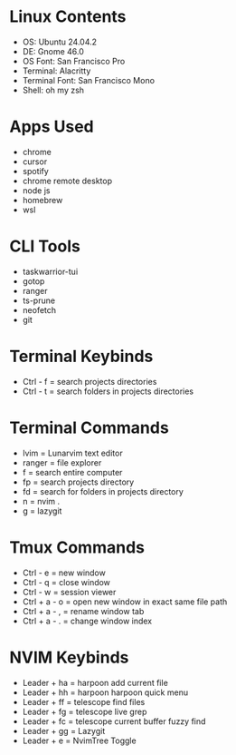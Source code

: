 # Linux Contents
- OS: Ubuntu 24.04.2
- DE: Gnome 46.0
- OS Font: San Francisco Pro
- Terminal: Alacritty
- Terminal Font: San Francisco Mono
- Shell: oh my zsh

# Apps Used
- chrome
- cursor
- spotify
- chrome remote desktop
- node js
- homebrew
- wsl

# CLI Tools
- taskwarrior-tui
- gotop
- ranger
- ts-prune
- neofetch
- git
  
# Terminal Keybinds

- Ctrl - f = search projects directories
- Ctrl - t = search folders in projects directories

# Terminal Commands

- lvim = Lunarvim text editor
- ranger = file explorer
- f = search entire computer
- fp = search projects directory
- fd = search for folders in projects directory
- n = nvim .
- g = lazygit

 # Tmux Commands

- Ctrl - e = new window
- Ctrl - q = close window
- Ctrl - w = session viewer
- Ctrl + a - o = open new window in exact same file path
- Ctrl + a - , = rename window tab
- Ctrl + a - . = change window index

# NVIM Keybinds

- Leader + ha = harpoon add current file
- Leader + hh = harpoon harpoon quick menu
- Leader + ff = telescope find files
- Leader + fg = telescope live grep
- Leader + fc = telescope current buffer fuzzy find
- Leader + gg = Lazygit
- Leader + e = NvimTree Toggle




